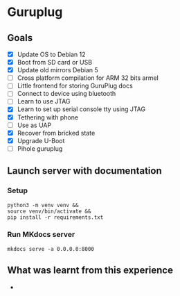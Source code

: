 # Guruplug

## Goals

- [x] Update OS to Debian 12
- [x] Boot from SD card or USB
- [x] Update old mirrors Debian 5
- [ ] Cross platform compilation for ARM 32 bits armel
- [ ] Little frontend for storing GuruPlug docs
- [ ] Connect to device using bluetooth
- [ ] Learn to use JTAG
- [x] Learn to set up serial console tty using JTAG
- [x] Tethering with phone
- [ ] Use as UAP
- [x] Recover from bricked state
- [x] Upgrade U-Boot
- [ ] Pihole guruplug

## Launch server with documentation

### Setup

```console
python3 -m venv venv &&
source venv/bin/activate &&
pip install -r requirements.txt
```

### Run MKdocs server

```console
mkdocs serve -a 0.0.0.0:8000
```


## What was learnt from this experience

- 
